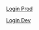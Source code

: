 [Login Prod](https://github.com/login/oauth/authorize?scope=user:email%20repo:status%20read:org&client_id=5a009f3356f37b592b91)

[Login Dev](https://github.com/login/oauth/authorize?scope=user:email%20repo:status%20read:org&client_id=23f711714f089f8970f0)